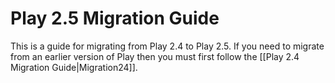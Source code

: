<!--- Copyright (C) 2009-2015 Typesafe Inc. <http://www.typesafe.com> -->
# Play 2.5 Migration Guide

This is a guide for migrating from Play 2.4 to Play 2.5. If you need to migrate from an earlier version of Play then you must first follow the [[Play 2.4 Migration Guide|Migration24]].
